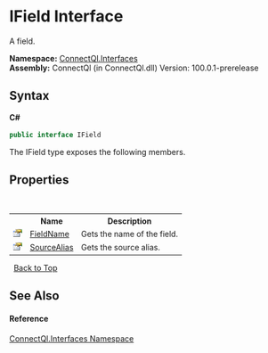 # IField Interface
 

A field.

**Namespace:**&nbsp;<a href="N_ConnectQl_Interfaces">ConnectQl.Interfaces</a><br />**Assembly:**&nbsp;ConnectQl (in ConnectQl.dll) Version: 100.0.1-prerelease

## Syntax

**C#**<br />
``` C#
public interface IField
```

The IField type exposes the following members.


## Properties
&nbsp;<table><tr><th></th><th>Name</th><th>Description</th></tr><tr><td>![Public property](media/pubproperty.gif "Public property")</td><td><a href="P_ConnectQl_Interfaces_IField_FieldName">FieldName</a></td><td>
Gets the name of the field.</td></tr><tr><td>![Public property](media/pubproperty.gif "Public property")</td><td><a href="P_ConnectQl_Interfaces_IField_SourceAlias">SourceAlias</a></td><td>
Gets the source alias.</td></tr></table>&nbsp;
<a href="#ifield-interface">Back to Top</a>

## See Also


#### Reference
<a href="N_ConnectQl_Interfaces">ConnectQl.Interfaces Namespace</a><br />